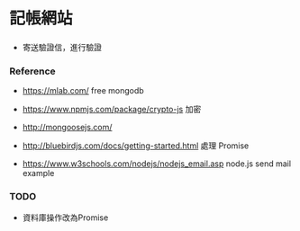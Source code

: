 # 記帳網站

###
* 寄送驗證信，進行驗證

### Reference
* https://mlab.com/ 
free mongodb 

* https://www.npmjs.com/package/crypto-js 加密

* http://mongoosejs.com/ 
* http://bluebirdjs.com/docs/getting-started.html
處理 Promise

* https://www.w3schools.com/nodejs/nodejs_email.asp
node.js send mail example

### TODO
* 資料庫操作改為Promise

